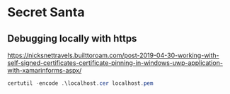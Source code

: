 # Secret Santa

## Debugging locally with https
https://nicksnettravels.builttoroam.com/post-2019-04-30-working-with-self-signed-certificates-certificate-pinning-in-windows-uwp-application-with-xamarinforms-aspx/

``` powershell
certutil -encode .\localhost.cer localhost.pem
```